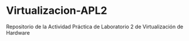 # Virtualizacion-APL2
Repositorio de la Actividad Práctica de Laboratorio 2 de Virtualización de Hardware
